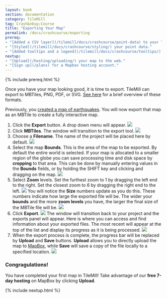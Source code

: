 ```yaml
---
layout: book
section: documentation
category: TileMill
tag: Crash&nbsp;Course
title: "Exporting Your Map"
permalink: /docs/crashcourse/exporting
prereq:
- "[Added a CSV layer](/tilemill/docs/crashcourse/point-data) to your TileMill project."
- "[Styled](/tilemill/docs/crashcourse/styling/) your point data."
- "[Added tooltips and a legend](/tilemill/docs/crashcourse/tooltips/) to your map."
nextup:
- "[Upload](/hosting/uploading/) your map to the web."
- "[Sign up](/plans) for a Mapbox hosting account."
---
```


{% include prereq.html %}

Once you have your map looking good, it is time to export. TileMill can export to MBTiles, PNG, PDF, or SVG. [See here](/tilemill/docs/manual/exporting/) for a brief overview of these formats.

Previously, you [created a map of earthquakes](/tilemill/docs/crashcourse/point-data). You will now export that map as an MBTile to create a fully interactive map.

1. Click the **Export** button. A drop down menu will appear.
  ![](/tilemill/assets/pages/exporting-1.png)
2. Click **MBTiles**. The window will transition to the export tool.
  ![](/tilemill/assets/pages/exporting-2.png)
3. Choose a **Filename**. The name of the project will be placed here by default.
  ![](/tilemill/assets/pages/exporting-3.png)
4. Select the map **Bounds**. This is the area of the map to be exported. By default the entire world is selected. If your map is allocated to a smaller region of the globe you can save processing time and disk space by **cropping** to that area. This can be done by manually entering values in the **Bounds** fields, or by holding the SHIFT key and clicking and dragging on the map.
  ![](/tilemill/assets/pages/exporting-4.png)
5. Select **Zoom** levels. Set the furthest zoom to 1 by dragging the left end to the right. Set the closest zoom to 6 by dragging the right end to the left.
  ![](/tilemill/assets/pages/exporting-5.png)
You will notice the **Size** numbers update as you do this. These numbers indicate how large the exported file will be. The wider your **bounds** and the more **zoom levels** you have, the larger the final size of the MBTile file will be.
  ![](/tilemill/assets/pages/exporting-6.png)
6. Click **Export**.
  ![](/tilemill/assets/pages/exporting-7.png)
The window will transition back to your project and the exports panel will appear. Here is where you can access and find information about your exported files. The most recent will appear at the top of the list and display its progress as it is being processed.
  ![](/tilemill/assets/pages/exporting-8.png)
7. When the export process is complete, the progress bar will be replaced by **Upload** and **Save** buttons. **Upload** allows you to directly upload the map to [MapBox](/tour/hosting/), while **Save** will save a copy of the file locally to a specified location.
  ![](/tilemill/assets/pages/exporting-9.png)

### Congragulations!  
You have completed your first map in TileMill! Take advantage of our **free 7-day hosting** on MapBox by clicking **Upload**.

{% include nextup.html %}